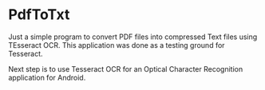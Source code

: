 # PdfToTxt

Just a simple program to convert PDF files into compressed Text files using TEsseract OCR. This application was done as a testing ground for Tesseract.

Next step is to use Tesseract OCR for an Optical Character Recognition application for Android.
